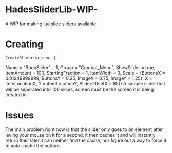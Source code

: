 # HadesSliderLib-WIP-
A WIP for making lua slide sliders available
# Creating
	CreateSlider(screen, {
  Name = "BoonSlider" .. 1, 
  Group = "Combat_Menu", 
  ShowSlider = true, 
  ItemAmount = 100, 
  StartingFraction = 1, 
  ItemWidth = 3, 
  Scale = {ButtonsX = 0.01249999999, ButtonsY = 0.25, ImageX = 0.75, ImageY = 1.25}, 
  X = itemLocationX, Y = itemLocationY, 
  SliderOffsetX = 85})
 A sample slider that will be seperated into 100 slices, screen must be the screen it is being created in
# Issues 
  The main problem right now is that the slider only goes to an element after leving your mouse on it for a second, it then caches it and will instantly return their later. I can neither find the cache, nor figure out a way to force it to auto-cache the buttons 